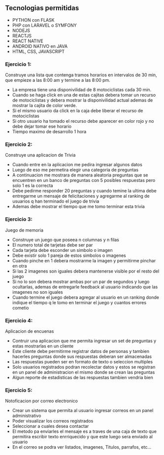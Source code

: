 ## Tecnologias permitidas 
  - PYTHON con FLASK
  - PHP con LARAVEL o SYMFONY
  - NODEJS
  - REACTJS
  - REACT NATIVE
  - ANDROID NATIVO en JAVA
  - HTML, CSS, JAVASCRIPT

### Ejercicio 1:
 Construye una lista que contenga tramos horarios en intervalos de 30 min, que empieze a las 8:00 am y termine a las 8:00 pm.
- La empresa tiene una disponivilidad de 8 motociclistas cada 30 min.
- Cuando se haga click en una de estas cajitas debera tomar un recurso de motociclistas y debera mostrar la disponivilidad actual ademas de mostrar la cajita de color verde.
- Si el mismo usuario da click en la caja debe liberar el recurso de motociclistas
- Si otro usuario ha tomado el recurso debe aparecer en color rojo y no debe dejar tomar ese horario
- Tiempo maximo de desarrollo 1 hora

### Ejercicio 2:
Construye una aplicacion de Trivia
- Cuando entre en la aplicacion me pedira ingresar algunos datos
- Luego de eso me permetira elegir una categoria de preguntas
- A continuacion me mostrara de manera aleatoria preguntas que se encuentren en un banco de preguntas con 5 posibles respuestas pero solo 1 es la correcta
- Debe pedirme responder 20 preguntas  y cuando temine la ultima debe entregarme un mensaje de felicitaciones y agregarme al ranking de usuarios q han terminado el juego de trivia
- Ademas debe mostrar el tiempo que me tomo terminar esta trivia

### Ejercicio 3:
Juego de memoria 
- Construye un juego que poseea n columnas y n filas
- El numero total de tarjetas debe ser par
- Cada tarjeta debe esconder un simbolo o imagen
- Debe existir solo 1 pareja de estos simbolos o imagenes
- Cuando pinche en 1 debera mostrarme la imagen y permitirme pinchar en otra
- Si las 2 imagenes son iguales debera mantenerse visible por el resto del juego
- Si no lo son debera mostrar ambas por un par de segundos y luego ocultarlas, ademas de entregarle feedback al usuario indicando que las imagenes no son iguales
- Cuando termine el juego debera agregar al usuario en un ranking donde indique el tiempo q le tomo en terminar el juego y cuantos errores cometio

### Ejercicio 4:
Aplicacion de encuenas
- Contruir una aplicacion que me permita ingresar un set de preguntas y estas mostrarlas en un cliente
- Este cliente debe permitirme registrar datos de personas y tambien hacerles preguntas donde sus respuestas deberan ser almacenadas
- Las respuestas pueden ser en formato de texto o seleccion multiples
- Solo usuarios registrados podran recolectar datos y estos se registran en un panel de administracion el mismo donde se crean las preguntas
- Algun reporte de estadisticas de las respuestas tambien vendria bien

### Ejercicio 5:
Notoficacion por correo electronico
- Crear un sistema que permita al usuario ingresar correos en un panel administrativo
- Poder visualizar los correos registrados
- Seleccionar a cuales desea contactar
- El metodo pa enviarles el mensaje es a traves de una caja de texto que permitira escribir texto enrriquecido y que este luego sera enviado al usuario
- En el correo se podra ver listados, imagenes, Titulos, parrafos, etc...
